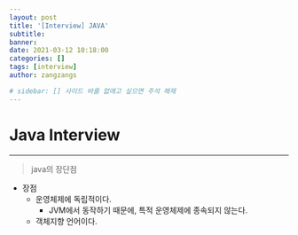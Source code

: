 ```yaml
---
layout: post
title: '[Interview] JAVA'
subtitle: 
banner:
date: 2021-03-12 10:18:00
categories: []
tags: [interview]
author: zangzangs

# sidebar: [] 사이드 바를 없애고 싶으면 주석 해제
---
```


# Java Interview
---
> java의 장단점
- 장점
  - 운영체제에 독립적이다.
    - JVM에서 동작하기 때문에, 특적 운영체제에 종속되지 않는다.
  - 객체지향 언어이다.